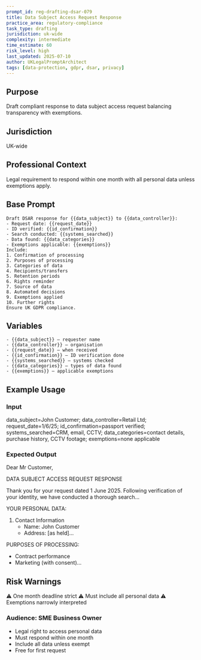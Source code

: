 ```yaml
---
prompt_id: reg-drafting-dsar-079
title: Data Subject Access Request Response
practice_area: regulatory-compliance
task_type: drafting
jurisdiction: uk-wide
complexity: intermediate
time_estimate: 60
risk_level: high
last_updated: 2025-07-10
author: UKLegalPromptArchitect
tags: [data-protection, gdpr, dsar, privacy]
---
```


## Purpose
Draft compliant response to data subject access request balancing transparency with exemptions.

## Jurisdiction
UK-wide

## Professional Context
Legal requirement to respond within one month with all personal data unless exemptions apply.

## Base Prompt
```text
Draft DSAR response for {{data_subject}} to {{data_controller}}:
- Request date: {{request_date}}
- ID verified: {{id_confirmation}}
- Search conducted: {{systems_searched}}
- Data found: {{data_categories}}
- Exemptions applicable: {{exemptions}}
Include:
1. Confirmation of processing
2. Purposes of processing
3. Categories of data
4. Recipients/transfers
5. Retention periods
6. Rights reminder
7. Source of data
8. Automated decisions
9. Exemptions applied
10. Further rights
Ensure UK GDPR compliance.
```

## Variables
```text
- {{data_subject}} – requester name
- {{data_controller}} – organisation
- {{request_date}} – when received
- {{id_confirmation}} – ID verification done
- {{systems_searched}} – systems checked
- {{data_categories}} – types of data found
- {{exemptions}} – applicable exemptions
```

## Example Usage
### Input
data_subject=John Customer; data_controller=Retail Ltd; request_date=1/6/25; id_confirmation=passport verified; systems_searched=CRM, email, CCTV; data_categories=contact details, purchase history, CCTV footage; exemptions=none applicable

### Expected Output
Dear Mr Customer,

DATA SUBJECT ACCESS REQUEST RESPONSE

Thank you for your request dated 1 June 2025. Following verification of your identity, we have conducted a thorough search...

YOUR PERSONAL DATA:
1. Contact Information
   - Name: John Customer
   - Address: [as held]...

PURPOSES OF PROCESSING:
- Contract performance
- Marketing (with consent)...

## Risk Warnings
⚠️ One month deadline strict
⚠️ Must include all personal data
⚠️ Exemptions narrowly interpreted

### Audience: SME Business Owner
- Legal right to access personal data
- Must respond within one month
- Include all data unless exempt
- Free for first request

